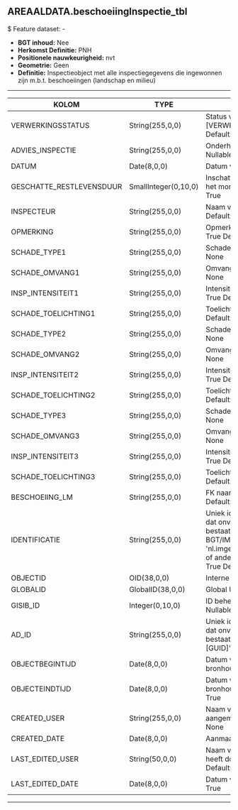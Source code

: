﻿## AREAALDATA.beschoeiingInspectie_tbl

$ Feature dataset: -


* __BGT inhoud:__ Nee
* __Herkomst Definitie:__ PNH
* __Positionele nauwkeurigheid:__ nvt
* __Geometrie:__ Geen
* __Definitie:__ Inspectieobject met alle inspectiegegevens die ingewonnen zijn m.b.t. beschoeiingen 
(landschap en milieu)


***

|KOLOM                               |TYPE               |DEFINITIE|
|------                              |----               |-----    |
|VERWERKINGSSTATUS                   |String(255,0,0)    |Status van de gegevens, keuzelijst [VERWERKINGSSTATUS] - Nullable: False Default: Nieuw|
|ADVIES_INSPECTIE                    |String(255,0,0)    |Onderhoudsadvies n.a.v. inspectie - Nullable: True Default: None|
|DATUM                               |Date(8,0,0)        |Datum van inspectie - Nullable: True|
|GESCHATTE_RESTLEVENSDUUR            |SmallInteger(0,10,0)|Inschatting van resterende levensduur op het moment van de inspectie - Nullable: True|
|INSPECTEUR                          |String(255,0,0)    |Naam van inspecteur - Nullable: True Default: None|
|OPMERKING                           |String(255,0,0)    |Opmerking m.b.t. onderhoud - Nullable: True Default: None|
|SCHADE_TYPE1                        |String(255,0,0)    |Schadebeeld - Nullable: True Default: None|
|SCHADE_OMVANG1                      |String(255,0,0)    |Omvang schade - Nullable: True Default: None|
|INSP_INTENSITEIT1                   |String(255,0,0)    |Intensiteit van de inspectie - Nullable: True Default: None|
|SCHADE_TOELICHTING1                 |String(255,0,0)    |Toelichting schade - Nullable: True Default: None|
|SCHADE_TYPE2                        |String(255,0,0)    |Schadebeeld - Nullable: True Default: None|
|SCHADE_OMVANG2                      |String(255,0,0)    |Omvang schade - Nullable: True Default: None|
|INSP_INTENSITEIT2                   |String(255,0,0)    |Intensiteit van de inspectie - Nullable: True Default: None|
|SCHADE_TOELICHTING2                 |String(255,0,0)    |Toelichting schade - Nullable: True Default: None|
|SCHADE_TYPE3                        |String(255,0,0)    |Schadebeeld - Nullable: True Default: None|
|SCHADE_OMVANG3                      |String(255,0,0)    |Omvang schade - Nullable: True Default: None|
|INSP_INTENSITEIT3                   |String(255,0,0)    |Intensiteit van de inspectie - Nullable: True Default: None|
|SCHADE_TOELICHTING3                 |String(255,0,0)    |Toelichting schade - Nullable: True Default: None|
|BESCHOEIING_LM                      |String(255,0,0)    |FK naar scheiding_l - Nullable: True Default: None|
|IDENTIFICATIE                       |String(255,0,0)    |Uniek identificatienummer voor het object dat onveranderlijk is zolang het object bestaat: bevat indien van toepassing BGT/IMKL ID in format 'nl.imgeo/imkl.bronhouderscode.LokaalID' of anders: '00000'.LokaalID - Nullable: True Default: None|
|OBJECTID                            |OID(38,0,0)        |Interne ID ArcGIS - Nullable: False|
|GLOBALID                            |GlobalID(38,0,0)   |Global Unique Identifier - Nullable: False|
|GISIB_ID                            |Integer(0,10,0)    |ID beheer openbare ruimte (GISIB) - Nullable: True|
|AD_ID                               |String(255,0,0)    |Uniek identificatienummer voor het object dat onveranderlijk is zolang het object bestaat in Areaaldata: in format 'AD.[GUID]' - Nullable: False Default: None|
|OBJECTBEGINTIJD                     |Date(8,0,0)        |Datum waarop het object bij de bronhouder is ontstaan - Nullable: True|
|OBJECTEINDTIJD                      |Date(8,0,0)        |Datum waarop het object bij de bronhouder niet meer geldig is - Nullable: True|
|CREATED_USER                        |String(255,0,0)    |Naam van gebruiker die de rij heeft aangemaakt - Nullable: True Default: None|
|CREATED_DATE                        |Date(8,0,0)        |Aanmaakdatum - Nullable: True|
|LAST_EDITED_USER                    |String(50,0,0)     |Naam van gebruiker die de laatste mutatie heeft doorgevoerd - Nullable: True Default: None|
|LAST_EDITED_DATE                    |Date(8,0,0)        |Datum van de laatste mutatie - Nullable: True|


***

